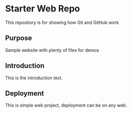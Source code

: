 # Starter Web Repo

This repository is for showing how Git and GitHub work

## Purpose

Sample website with plenty of files for demos

## Introduction
This is the introduction text.

## Deployment
This is simple web project, deployment can be on any web.
